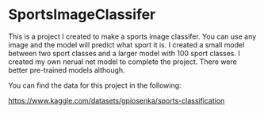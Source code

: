 # SportsImageClassifer

This is a project I created to make a sports image classifer. You can use any image and the model will predict what sport it is. I created a small model between two sport classes and a larger model with 100 sport classes. I created my own nerual net model to complete the project. There were better pre-trained models although.

You can find the data for this project in the following:

https://www.kaggle.com/datasets/gpiosenka/sports-classification
